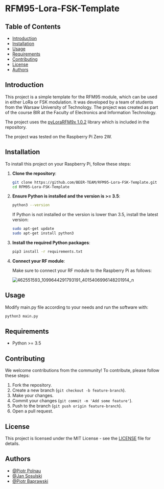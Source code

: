 # RFM95-Lora-FSK-Template

## Table of Contents
- [Introduction](#introduction)
- [Installation](#installation)
- [Usage](#usage)
- [Requirements](#requirements)
- [Contributing](#contributing)
- [License](#license)
- [Authors](#authors)

## Introduction
This project is a simple template for the RFM95 module, which can be used in either LoRa or FSK modulation. It was developed by a team of students from the Warsaw University of Technology. The project was created as part of the course BIR at the Faculty of Electronics and Information Technology. 

The project uses the [pyLoraRFM9x 1.0.2](https://pypi.org/project/pyLoraRFM9x/) library which is included in the repository. 

The project was tested on the Raspberry Pi Zero 2W.

## Installation
To install this project on your Raspberry Pi, follow these steps:

1. **Clone the repository**:
    ```sh
    git clone https://github.com/BEER-TEAM/RFM95-Lora-FSK-Template.git
    cd RFM95-Lora-FSK-Template
    ```

2. **Ensure Python is installed and the version is >= 3.5**:
    ```sh
    python3 --version
    ```

    If Python is not installed or the version is lower than 3.5, install the latest version:
    ```sh
    sudo apt-get update
    sudo apt-get install python3
    ```

3. **Install the required Python packages**:
    ```sh
    pip3 install -r requirements.txt
    ```

4. **Connect your RF module**:

    Make sure to connect your RF module to the Raspberry Pi as follows:
   
    ![462551593_1099644291793191_4015406996148201914_n](https://github.com/user-attachments/assets/e6436a19-be00-4c16-a0ee-e50048611e3e)


## Usage

Modify main.py file according to your needs and run the software with:

```sh
python3 main.py
```

## Requirements
- Python >= 3.5

## Contributing

We welcome contributions from the community! To contribute, please follow these steps:

1. Fork the repository.
2. Create a new branch (`git checkout -b feature-branch`).
3. Make your changes.
4. Commit your changes (`git commit -m 'Add some feature'`).
5. Push to the branch (`git push origin feature-branch`).
6. Open a pull request.

## License

This project is licensed under the MIT License - see the [LICENSE](LICENSE) file for details.

## Authors
- [@Piotr Polnau](https://github.com/Vortarin)
- [@Jan Sosulski](https://github.com/jan-sosulski)
- [@Piotr Baprawski](https://github.com/pbaprawski)
